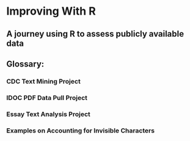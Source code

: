 # Improving With R
## A journey using R to assess publicly available data

## Glossary:
### CDC Text Mining Project
### IDOC PDF Data Pull Project
### Essay Text Analysis Project
### Examples on Accounting for Invisible Characters
